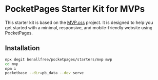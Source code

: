 # PocketPages Starter Kit for MVPs

This starter kit is based on the [MVP.css](https://andybrewer.github.io/mvp/) project. It is designed to help you get started with a minimal, responsive, and mobile-friendly website using PocketPages.

## Installation

```bash
npx degit benallfree/pocketpages/starters/mvp mvp
cd mvp
npm i
pocketbase --dir=pb_data --dev serve
```
